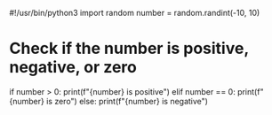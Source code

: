 #!/usr/bin/python3
import random
number = random.randint(-10, 10)

# Check if the number is positive, negative, or zero
if number > 0:
    print(f"{number} is positive")
elif number == 0:
    print(f"{number} is zero")
else:
    print(f"{number} is negative")

